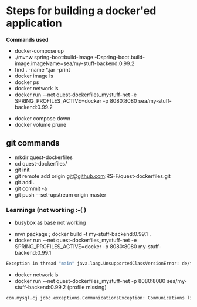 # Steps for building a docker'ed application

**Commands used**

- docker-compose up
- ./mvnw spring-boot:build-image -Dspring-boot.build-image.imageName=sea/my-stuff-backend:0.99.2
- find . -name \*\.jar -print
- docker image ls
- docker ps
- docker network ls
- docker run --net quest-dockerfiles_mystuff-net -e SPRING_PROFILES_ACTIVE=docker -p 8080:8080 sea/my-stuff-backend:0.99.2

[//]: # (empty line)
- docker compose down
- docker volume prune

## git commands

- mkdir quest-dockerfiles
- cd quest-dockerfiles/
- git init
- git remote add origin git@github.com:RS-F/quest-dockerfiles.git
- git add .
- git commit -a
- git push --set-upstream origin master

### Learnings (not working :-( )

- busybox as base not working

[//]: # (empty line)
- mvn package ; docker build -t my-stuff-backend:0.99.1 .
- docker run --net quest-dockerfiles_mystuff-net -e SPRING_PROFILES_ACTIVE=docker -p 8080:8080 my-stuff-backend:0.99.1
```sh
Exception in thread "main" java.lang.UnsupportedClassVersionError: de/telekom/sea/mystuffbackend/MyStuffBackendApplication has been compiled by a more recent version of the Java Runtime (class file version 55.0), this version of the Java Runtime only recognizes class file versions up to 52.0
```

[//]: # (empty line)
- docker network ls
- docker run --net quest-dockerfiles_mystuff-net -p 8080:8080 sea/my-stuff-backend:0.99.2
(profile missing)
```sh
com.mysql.cj.jdbc.exceptions.CommunicationsException: Communications link failure
```

